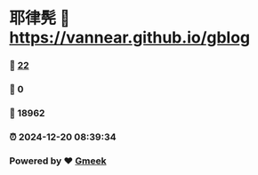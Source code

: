 # 耶律髡 :link: https://vannear.github.io/gblog 
### :page_facing_up: [22](https://vannear.github.io/gblog/tag.html) 
### :speech_balloon: 0 
### :hibiscus: 18962 
### :alarm_clock: 2024-12-20 08:39:34 
### Powered by :heart: [Gmeek](https://github.com/Meekdai/Gmeek)
